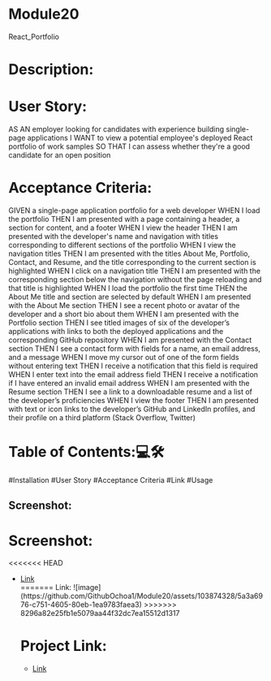 # Module20
React_Portfolio

<h1>Description:</h1>




<h1>User Story:</h1>
AS AN employer looking for candidates with experience building single-page applications
I WANT to view a potential employee's deployed React portfolio of work samples
SO THAT I can assess whether they're a good candidate for an open position

<h1>Acceptance Criteria:</h1>

GIVEN a single-page application portfolio for a web developer
WHEN I load the portfolio
THEN I am presented with a page containing a header, a section for content, and a footer
WHEN I view the header
THEN I am presented with the developer's name and navigation with titles corresponding to different sections of the portfolio
WHEN I view the navigation titles
THEN I am presented with the titles About Me, Portfolio, Contact, and Resume, and the title corresponding to the current section is highlighted
WHEN I click on a navigation title
THEN I am presented with the corresponding section below the navigation without the page reloading and that title is highlighted
WHEN I load the portfolio the first time
THEN the About Me title and section are selected by default
WHEN I am presented with the About Me section
THEN I see a recent photo or avatar of the developer and a short bio about them
WHEN I am presented with the Portfolio section
THEN I see titled images of six of the developer’s applications with links to both the deployed applications and the corresponding GitHub repository
WHEN I am presented with the Contact section
THEN I see a contact form with fields for a name, an email address, and a message
WHEN I move my cursor out of one of the form fields without entering text
THEN I receive a notification that this field is required
WHEN I enter text into the email address field
THEN I receive a notification if I have entered an invalid email address
WHEN I am presented with the Resume section
THEN I see a link to a downloadable resume and a list of the developer’s proficiencies
WHEN I view the footer
THEN I am presented with text or icon links to the developer’s GitHub and LinkedIn profiles, and their profile on a third platform (Stack Overflow, Twitter)


<h1>Table of Contents:💻🛠</h1> 
#Installation
#User Story
#Acceptance Criteria
#Link
#Usage


<h2>Screenshot:</h2>

<h1>Screenshot:</h1>
<<<<<<< HEAD
<ul>
<li> <a href="https://github.com/GithubOchoa1/Module20/blob/main/README.md#:~:text=!%5Bimage%5D(https%3A//github.com/GithubOchoa1/Module20/assets/103874328/5a3a6976%2Dc751%2D4605%2D80eb%2D1ea9783faea3)">
Link</a></li>
=======
Link:
![image](https://github.com/GithubOchoa1/Module20/assets/103874328/5a3a6976-c751-4605-80eb-1ea9783faea3)
>>>>>>> 8296a82e25fb1e5079aa44f32dc7ea15512d1317


<h1>Project Link:</h1>
<ul>
<li> <a href="">
Link</a></li>


